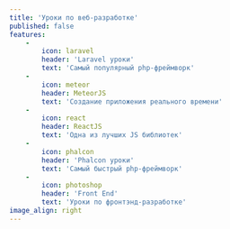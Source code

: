 ```yaml
---
title: 'Уроки по веб-разработке'
published: false
features:
    -
        icon: laravel
        header: 'Laravel уроки'
        text: 'Самый популярный php-фреймворк'
    -
        icon: meteor
        header: MeteorJS
        text: 'Создание приложения реального времени'
    -
        icon: react
        header: ReactJS
        text: 'Одна из лучших JS библиотек'
    -
        icon: phalcon
        header: 'Phalcon уроки'
        text: 'Самый быстрый php-фреймворк'
    -
        icon: photoshop
        header: 'Front End'
        text: 'Уроки по фронтэнд-разработке'
image_align: right
---
```


